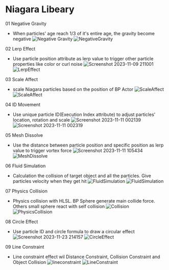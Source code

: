 # Niagara Libeary
 
01 Negative Gravity
- When particles' age reach 1/3 of it's entire age, the gravity become negative 
![Negative Gravity](https://github.com/TimChen1383/NiagaraScrathPad/assets/37008451/69e354ed-dd11-4d9e-8862-923f5a2b2459)
![NegativeGravity](https://github.com/TimChen1383/NiagaraScrathPad/assets/37008451/029542fd-abb7-441c-9088-0f8579c79f9b)

02 Lerp Effect
- Use particle position attribute as lerp value to trigger other particle properties like color or curl noise
![Screenshot 2023-11-09 211001](https://github.com/TimChen1383/NiagaraScrathPad/assets/37008451/e5fa5d9d-b4f3-45db-9af8-86a54a223f2e)
![LerpEffect](https://github.com/TimChen1383/NiagaraScrathPad/assets/37008451/73ba6553-7a03-424e-ba4f-5c474f24c047)

03 Scale Affect
- scale Niagara particles based on the position of BP Actor
![ScaleAffect](https://github.com/TimChen1383/NiagaraScrathPad/assets/37008451/e69bb3a4-c444-481c-bc4f-6566c8b80ddf)
![ScaleAffect](https://github.com/TimChen1383/NiagaraScrathPad/assets/37008451/dd995c81-3417-45e5-a1d8-22d555a92801)

04 ID Movement
- Use unique particle ID(Execution Index attribute) to adjust particles' location, rotation and scale
![Screenshot 2023-11-11 002139](https://github.com/TimChen1383/NiagaraScrathPad/assets/37008451/73a8768b-3f4d-418c-be6a-529a7cd551ca)
![Screenshot 2023-11-11 002319](https://github.com/TimChen1383/NiagaraScrathPad/assets/37008451/1b3292ac-7af3-4ebb-bec5-8229d28168ed)

05 Mesh Dissolve
- Use the distance between particle position and specific position as lerp value to trigger vortex force
![Screenshot 2023-11-11 105434](https://github.com/TimChen1383/NiagaraScrathPad/assets/37008451/1ec73b9e-3a36-4b75-be6c-ecd8b2a21d97)
![MeshDissolve](https://github.com/TimChen1383/NiagaraScrathPad/assets/37008451/428e21d6-fe89-498b-a706-bd61a57d58e2)

06 Fluid Simulation
- Calculation the collision of target object and all the particles. Give particles velocity when they get hit
![FluidSimulation](https://github.com/TimChen1383/NiagaraScrathPad/assets/37008451/1c4983eb-1b8b-4c3a-b58b-de5bdadd525f)
![FluidSimulation](https://github.com/TimChen1383/NiagaraScrathPad/assets/37008451/0e4bbe47-bf0c-4e34-afae-6ea1b64d9d24)

07 Physics Collision
- Physics collision with HLSL. BP Sphere generate main collide force. Others small sphere react with self collision
![Collision](https://github.com/TimChen1383/NiagaraScrathPad/assets/37008451/015d9999-9c36-4e3e-a197-a1c3a5d613f1)
![PhysicsCollision](https://github.com/TimChen1383/NiagaraScrathPad/assets/37008451/82fa81e5-6cf3-43f3-b657-3f6e0b5a8519)

08 Circle Effect
- Use particle ID and circle formula to draw a circular effect
![Screenshot 2023-11-23 214157](https://github.com/TimChen1383/NiagaraScrathPad/assets/37008451/218a7a6a-175f-4fa4-9b92-d97ae6c75c63)
![CircleEffect](https://github.com/TimChen1383/NiagaraScrathPad/assets/37008451/9d0751a0-dd47-42a8-bb61-c1051098a3a6)

09 Line Constraint
- Line constraint effect wil Distance Constraint, Collision Constraint and Object Collision
![lineconstraint](https://github.com/TimChen1383/NiagaraScrathPad/assets/37008451/ef6fc627-c989-4830-9adb-2bb3f44ee443)
![LineConstraint](https://github.com/TimChen1383/NiagaraScrathPad/assets/37008451/5d2ddc70-8219-409e-a120-9a3be1c46506)




